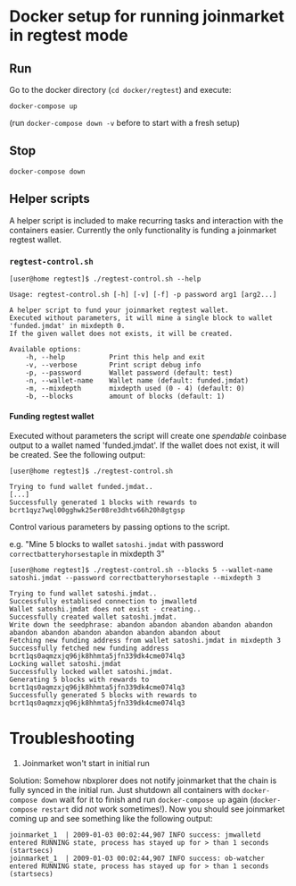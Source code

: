 
# Docker setup for running joinmarket in regtest mode


## Run
Go to the docker directory (`cd docker/regtest`) and execute:

```shell
docker-compose up
```

(run `docker-compose down -v` before to start with a fresh setup)

## Stop
```shell
docker-compose down
```

## Helper scripts

A helper script is included to make recurring tasks and interaction with the containers easier.
Currently the only functionality is funding a joinmarket regtest wallet.

### `regtest-control.sh`

```shell script
[user@home regtest]$ ./regtest-control.sh --help
```
```
Usage: regtest-control.sh [-h] [-v] [-f] -p password arg1 [arg2...]

A helper script to fund your joinmarket regtest wallet.
Executed without parameters, it will mine a single block to wallet 'funded.jmdat' in mixdepth 0.
If the given wallet does not exists, it will be created.

Available options:
    -h, --help           Print this help and exit
    -v, --verbose        Print script debug info
    -p, --password       Wallet password (default: test)
    -n, --wallet-name    Wallet name (default: funded.jmdat)
    -m, --mixdepth       mixdepth used (0 - 4) (default: 0)
    -b, --blocks         amount of blocks (default: 1)
```

#### Funding regtest wallet
Executed without parameters the script will create one _spendable_ coinbase output to a wallet named 'funded.jmdat'.
If the wallet does not exist, it will be created. See the following output:

```shell script
[user@home regtest]$ ./regtest-control.sh
```
```
Trying to fund wallet funded.jmdat..
[...]
Successfully generated 1 blocks with rewards to bcrt1qyz7wql00gghwk25er08re3dhtv66h20h8gtgsp
```


Control various parameters by passing options to the script.

e.g. "Mine 5 blocks to wallet `satoshi.jmdat` with password `correctbatteryhorsestaple` in mixdepth 3"
```shell script
[user@home regtest]$ ./regtest-control.sh --blocks 5 --wallet-name satoshi.jmdat --password correctbatteryhorsestaple --mixdepth 3
```
```
Trying to fund wallet satoshi.jmdat..
Successfully establised connection to jmwalletd
Wallet satoshi.jmdat does not exist - creating..
Successfully created wallet satoshi.jmdat.
Write down the seedphrase: abandon abandon abandon abandon abandon abandon abandon abandon abandon abandon abandon about
Fetching new funding address from wallet satoshi.jmdat in mixdepth 3
Successfully fetched new funding address bcrt1qs0aqmzxjq96jk8hhmta5jfn339dk4cme074lq3
Locking wallet satoshi.jmdat
Successfully locked wallet satoshi.jmdat.
Generating 5 blocks with rewards to bcrt1qs0aqmzxjq96jk8hhmta5jfn339dk4cme074lq3
Successfully generated 5 blocks with rewards to bcrt1qs0aqmzxjq96jk8hhmta5jfn339dk4cme074lq3
```

# Troubleshooting
1. Joinmarket won't start in initial run

Solution: Somehow nbxplorer does not notify joinmarket that the chain is fully synced in the initial run.
Just shutdown all containers with `docker-compose down` wait for it to finish and run `docker-compose up` again (`docker-compose restart` did _not_ work sometimes!). 
Now you should see joinmarket coming up and see something like the following output:
```log
joinmarket_1  | 2009-01-03 00:02:44,907 INFO success: jmwalletd entered RUNNING state, process has stayed up for > than 1 seconds (startsecs)
joinmarket_1  | 2009-01-03 00:02:44,907 INFO success: ob-watcher entered RUNNING state, process has stayed up for > than 1 seconds (startsecs)
```
